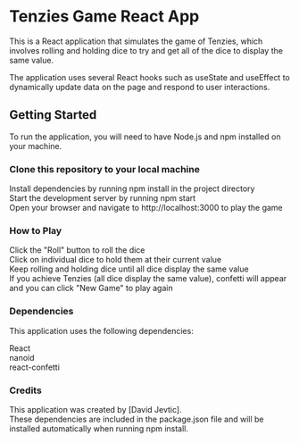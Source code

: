 # Tenzies Game React App

This is a React application that simulates the game of Tenzies, which involves rolling and holding dice to try and get all of the dice to display the same value.

The application uses several React hooks such as useState and useEffect to dynamically update data on the page and respond to user interactions.

## Getting Started

To run the application, you will need to have Node.js and npm installed on your machine.


### Clone this repository to your local machine

Install dependencies by running npm install in the project directory  
Start the development server by running npm start  
Open your browser and navigate to http://localhost:3000 to play the game  

### How to Play

Click the "Roll" button to roll the dice  
Click on individual dice to hold them at their current value  
Keep rolling and holding dice until all dice display the same value  
If you achieve Tenzies (all dice display the same value), confetti will appear and you can click "New Game" to play again  

### Dependencies

This application uses the following dependencies:

React  
nanoid  
react-confetti  


### Credits

This application was created by [David Jevtic].  
These dependencies are included in the package.json file and will be installed automatically when running npm install.
